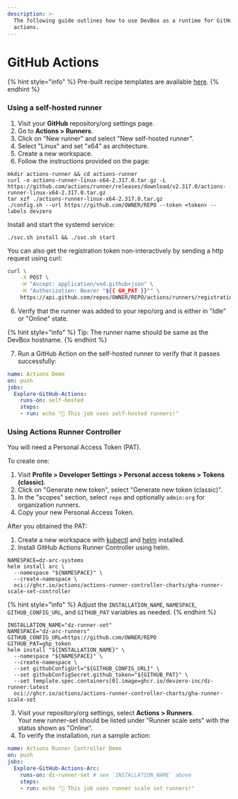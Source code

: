 ```yaml
---
description: >-
  The following guide outlines how to use DevBox as a runtime for GitHub
  actions.
---
```


# GitHub Actions

{% hint style="info" %}
Pre-built recipe templates are available [here](../../references/starter-templates/ci-cd/github-actions.md).
{% endhint %}

### Using a self-hosted runner

1. Visit your **GitHub** repository/org settings page.
2. Go to **Actions > Runners**.
3. Click on "New runner" and select "New self-hosted runner".
4. Select "Linux" and set "x64" as architecture.
5. Create a new workspace.
6. Follow the instructions provided on the page:

```
mkdir actions-runner && cd actions-runner
curl -o actions-runner-linux-x64-2.317.0.tar.gz -L https://github.com/actions/runner/releases/download/v2.317.0/actions-runner-linux-x64-2.317.0.tar.gz
tar xzf ./actions-runner-linux-x64-2.317.0.tar.gz
./config.sh --url https://github.com/OWNER/REPO --token <token> --labels devzero
```

Install and start the systemd service:

```
./svc.sh install && ./svc.sh start
```

You can also get the registration token non-interactively by sending a http request using curl:

```sh
curl \
    -X POST \
    -H "Accept: application/vnd.github+json" \
    -H "Authorization: Bearer "${{ GH_PAT }}"" \
    https://api.github.com/repos/OWNER/REPO/actions/runners/registration-token
```

6. Verify that the runner was added to your repo/org and is either in "Idle" or "Online" state.

{% hint style="info" %}
Tip: The runner name should be same as the DevBox hostname.
{% endhint %}

7. Run a GitHub Action on the self-hosted runner to verify that it passes successfully:

```yaml
name: Actions Demo
on: push
jobs:
  Explore-GitHub-Actions:
    runs-on: self-hosted
    steps:
    - run: echo "🎉 This job uses self-hosted runners!"
```

### Using Actions Runner Controller

You will need a Personal Access Token (PAT).

To create one:

1. Visit **Profile > Developer Settings > Personal access tokens > Tokens (classic)**.
2. Click on "Generate new token", select "Generate new token (classic)".
3. In the "scopes" section, select `repo` and optionally `admin:org` for organization runners.
4. Copy your new Personal Access Token.

After you obtained the PAT:

1. Create a new workspace with [kubectl](../../references/starter-templates/infra/kubectl.md) and [helm](../../references/starter-templates/infra/helm.md) installed.
2. Install GitHub Actions Runner Controller using helm.

```
NAMESPACE=dz-arc-systems
helm install arc \
  --namespace "${NAMESPACE}" \
  --create-namespace \
  oci://ghcr.io/actions/actions-runner-controller-charts/gha-runner-scale-set-controller
```

{% hint style="info" %}
Adjust the `INSTALLATION_NAME`, `NAMESPACE`, `GITHUB_CONFIG_URL`, and `GITHUB_PAT` variables as needed.
{% endhint %}

```
INSTALLATION_NAME="dz-runner-set"
NAMESPACE="dz-arc-runners"
GITHUB_CONFIG_URL=https://github.com/OWNER/REPO
GITHUB_PAT=ghp_token
helm install "${INSTALLATION_NAME}" \
  --namespace "${NAMESPACE}" \
  --create-namespace \
  --set githubConfigUrl="${GITHUB_CONFIG_URL}" \
  --set githubConfigSecret.github_token="${GITHUB_PAT}" \
  --set template.spec.containers[0].image=ghcr.io/devzero-inc/dz-runner:latest
  oci://ghcr.io/actions/actions-runner-controller-charts/gha-runner-scale-set
```

3. &#x20;Visit your repository/org settings, select **Actions > Runners**.\
   Your new runner-set should be listed under "Runner scale sets" with the status shown as "Online".
4. To verify the installation, run a sample action:

```yaml
name: Actions Runner Controller Demo
on: push
jobs:
  Explore-GitHub-Actions-Arc:
    runs-on: dz-runner-set # see `INSTALLATION_NAME` above
    steps:
    - run: echo "🎉 This job uses runner scale set runners!"
```
